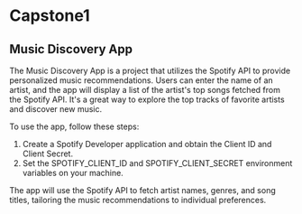 # Capstone1
## Music Discovery App
The Music Discovery App is a project that utilizes the Spotify API to provide personalized music recommendations. Users can enter the name of an artist, and the app will display a list of the artist's top songs fetched from the Spotify API. It's a great way to explore the top tracks of favorite artists and discover new music.

To use the app, follow these steps:

1. Create a Spotify Developer application and obtain the Client ID and Client Secret.
2. Set the SPOTIFY_CLIENT_ID and SPOTIFY_CLIENT_SECRET environment variables on your machine.

The app will use the Spotify API to fetch artist names, genres, and song titles, tailoring the music recommendations to individual preferences.
